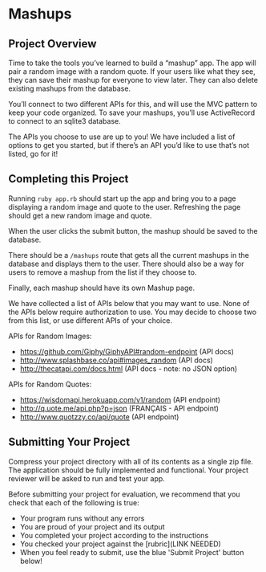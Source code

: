 # Mashups

## Project Overview

Time to take the tools you’ve learned to build a “mashup” app. The app will pair a random image with a random quote. If your users like what they see, they can save their mashup for everyone to view later. They can also delete existing mashups from the database.

You’ll connect to two different APIs for this, and will use the MVC pattern to keep your code organized. To save your mashups, you’ll use ActiveRecord to connect to an sqlite3 database.

The APIs you choose to use are up to you! We have included a list of options to get you started, but if there’s an API you’d like to use that’s not listed, go for it!

## Completing this Project

Running `ruby app.rb` should start up the app and bring you to a page displaying a random image and quote to the user. Refreshing the page should get a new random image and quote.

When the user clicks the submit button, the mashup should be saved to the database.

There should be a `/mashups` route that gets all the current mashups in the database and displays them to the user. There should also be a way for users to remove a mashup from the list if they choose to.

Finally, each mashup should have its own Mashup page.

We have collected a list of APIs below that you may want to use. None of the APIs below require authorization to use. You may decide to choose two from this list, or use different APIs of your choice.

APIs for Random Images:
* https://github.com/Giphy/GiphyAPI#random-endpoint  (API docs)
* http://www.splashbase.co/api#images_random  (API docs)
* http://thecatapi.com/docs.html  (API docs - note: no JSON option)

APIs for Random Quotes:
* https://wisdomapi.herokuapp.com/v1/random  (API endpoint)
* http://q.uote.me/api.php?p=json  (FRANÇAIS - API endpoint)
* http://www.quotzzy.co/api/quote  (API endpoint)

## Submitting Your Project

Compress your project directory with all of its contents as a single zip file. The application should be fully implemented and functional. Your project reviewer will be asked to run and test your app.

Before submitting your project for evaluation, we recommend that you check that each of the following is true:

* Your program runs without any errors
* You are proud of your project and its output
* You completed your project according to the instructions
* You checked your project against the [rubric](LINK NEEDED)
* When you feel ready to submit, use the blue 'Submit Project' button below!